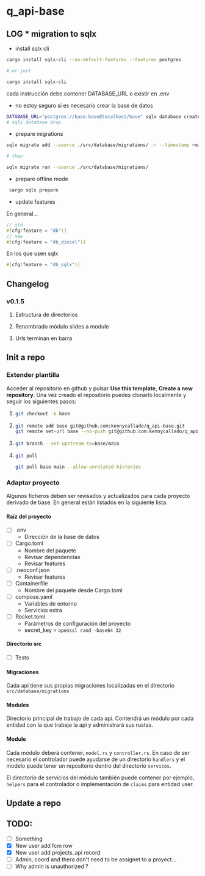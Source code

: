# q_api-base

## LOG * migration to sqlx

- install sqlx cli
``` bash
cargo install sqlx-cli --no-default-features --features postgres

# or just

cargo install sqlx-cli 
```

cada instrucción debe contener DATABASE_URL o existir en .env

- no estoy seguro si es necesario crear la base de datos
``` bash
DATABASE_URL="postgres://base:base@localhost/base" sqlx database create
# sqlx database drop
```

- prepare migrations
``` bash
sqlx migrate add --source ./src/database/migrations/ -r --timestamp <migration_name>

# then

sqlx migrate run --source ./src/database/migrations/
```

- prepare offline mode
``` bash
 cargo sqlx prepare
```

- update features

En general...
``` rust
// old
#[cfg(feature = "db")]
// new
#[cfg(feature = "db_diesel")]
```
En los que usen sqlx
``` rust
#[cfg(feature = "db_sqlx")]
```

## Changelog

### v0.1.5

1. Estructura de directorios

1. Renombrado módulo slides a module

1. Urls terminan en barra

## Init a repo

### Extender plantilla

Acceder al repositorio en github y pulsar **Use this template**, **Create a new repository**. Una vez creado el repositorio puedes clonarlo localmente y seguir los siguientes pasos:

1. 
   ``` bash
   git checkout -b base
   ```
1. 
   ``` bash
   git remote add base git@github.com:kennycallado/q_api-base.git
   git remote set-url base --no-push git@github.com:kennycallado/q_api-base.git
   ```
1. 
   ``` bash
   git branch --set-upstream-to=base/main
   ```
1. 
   ``` bash
   git pull
   ```

   ``` bash
   git pull base main --allow-unrelated-histories
   ```

<!-- quizá mejor si no mantiene la rama
1. 
   ``` bash
   git checkout main
   ```
1. 
   ``` bash
   git push origin base
   ```
-->

### Adaptar proyecto

Algunos ficheros deben ser revisados y actualizados para cada proyecto derivado de base. En general están listados en la siguiente lista.

#### Raíz del proyecto

- [ ] .env
  - Dirección de la base de datos
- [ ] Cargo.toml
  - Nombre del paquete
  - Revisar dependencias
  - Revisar features
- [ ] .neoconf.json
  - Revisar features
- [ ] Containerfile
  - Nombre del paquete desde Cargo.toml
- [ ] compose.yaml
  - Variables de entorno
  - Servicios extra
- [ ] Rocket.toml
  - Parámetros de configuración del proyecto
  - secret_key = `openssl rand -base64 32`

#### Directorio src

- [ ] Tests

#### Migraciones

Cada api tiene sus propias migraciones localizadas en el directorio `src/database/migrations`

#### Modules

Directorio principal de trabajo de cada api. Contendrá un módulo por cada entidad con la que trabaje la api y administrará sus rustas.

#### Module

Cada módulo deberá contener, `model.rs` y `controller.rs`. En caso de ser necesario el controlador puede ayudarse de un directorio `handlers` y el modelo puede tener un repositorio dentro del directorio `services`.

El directorio de servicios del módulo también puede contener por ejemplo, `helpers` para el controlador o implementación de `claims` para entidad user.

## Update a repo


## TODO:

- [ ] Something
- [X] New user add fcm row
- [X] New user add projects_api record
- [ ] Admin, coord and thera don't need to be assignet to a proyect...
- [ ] Why admin is unauthorized ?
